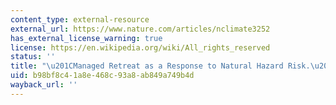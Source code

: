 ```yaml
---
content_type: external-resource
external_url: https://www.nature.com/articles/nclimate3252
has_external_license_warning: true
license: https://en.wikipedia.org/wiki/All_rights_reserved
status: ''
title: "\u201CManaged Retreat as a Response to Natural Hazard Risk.\u201D"
uid: b98bf8c4-1a8e-468c-93a8-ab849a749b4d
wayback_url: ''
---
```

